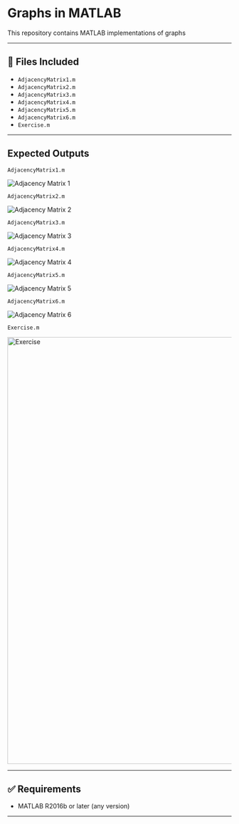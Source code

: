 # Graphs in MATLAB

This repository contains MATLAB implementations of graphs

---

## 📁 Files Included

- `AdjacencyMatrix1.m` 
- `AdjacencyMatrix2.m`
- `AdjacencyMatrix3.m`
- `AdjacencyMatrix4.m`
- `AdjacencyMatrix5.m`
- `AdjacencyMatrix6.m`
- `Exercise.m` 
---
## Expected Outputs
 `AdjacencyMatrix1.m` 
 
 ![Adjacency Matrix 1](https://github.com/user-attachments/assets/e785a95c-f236-45de-9138-d868ae885e37)

`AdjacencyMatrix2.m` 

![Adjacency Matrix 2](https://github.com/user-attachments/assets/8c175aa3-04bd-4198-942f-a53bfb26a0cd)

`AdjacencyMatrix3.m` 

![Adjacency Matrix 3](https://github.com/user-attachments/assets/08a28526-5d61-44aa-88dc-a2d3b9196920)

`AdjacencyMatrix4.m` 

![Adjacency Matrix 4](https://github.com/user-attachments/assets/2aff2a59-05e8-45a4-ac63-fa7f98599757)

`AdjacencyMatrix5.m` 

![Adjacency Matrix 5](https://github.com/user-attachments/assets/d44233e6-b1a3-4904-a73f-8690ee3ef890)

`AdjacencyMatrix6.m` 

![Adjacency Matrix 6](https://github.com/user-attachments/assets/525fe24d-85e3-442b-acc0-c05adc49a7ad)

`Exercise.m`

<img width="959" alt="Exercise" src="https://github.com/user-attachments/assets/2231610e-e1e3-499a-a171-eaedcb757cda" />

---

## ✅ Requirements

- MATLAB R2016b or later (any version)

---
